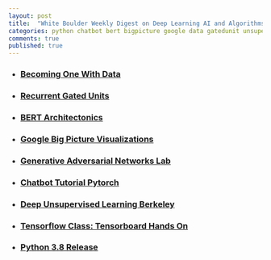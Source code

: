 ```yaml
---
layout: post
title:  "White Boulder Weekly Digest on Deep Learning AI and Algorithms 28/07/2019"
categories: python chatbot bert bigpicture google data gatedunit unsupervised tensorboard gans
comments: true
published: true
---
```

- ### [Becoming One With Data][becomeone]
- ### [Recurrent Gated Units][gated]
- ### [BERT Architectonics][bertarch]
- ### [Google Big Picture Visualizations][bigpic]
- ### [Generative Adversarial Networks Lab][ganslab]
- ### [Chatbot Tutorial Pytorch][chatbot]
- ### [Deep Unsupervised Learning Berkeley][deepunsup]
- ### [Tensorflow Class: Tensorboard Hands On][handsontensorboard]
- ### [Python 3.8 Release][python38]

[becomeone]: https://blog.floydhub.com/becoming-one-with-the-data/
[gated]: https://blog.floydhub.com/gru-with-pytorch
[bertarch]: https://www.topbots.com/deconstructing-bert-part-1/
[bigpic]: https://research.google.com/bigpicture/
[ganslab]: https://poloclub.github.io/ganlab/
[chatbot]: https://pytorch.org/tutorials/beginner/chatbot_tutorial.html
[deepunsup]: https://sites.google.com/view/berkeley-cs294-158-sp19/home
[handsontensorboard]: https://www.youtube.com/watch?v=eBbEDRsCmv4&t=1105s
[python38]: https://docs.python.org/3.8/whatsnew/3.8.html
